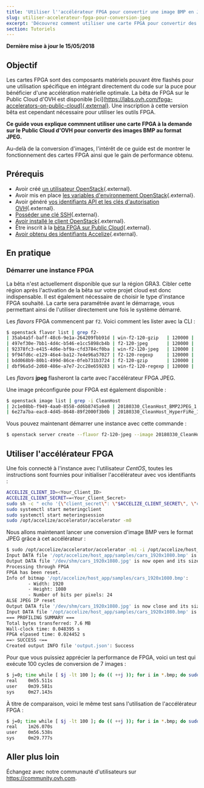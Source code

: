 ```yaml
---
title: 'Utiliser l''accélérateur FPGA pour convertir une image BMP en JPEG (Bêta)'
slug: utiliser-accelerateur-fpga-pour-conversion-jpeg
excerpt: 'Découvrez comment utiliser une carte FPGA pour convertir des images BMP au format JPEG'
section: Tutoriels
---
```


**Dernière mise à jour le 15/05/2018**

## Objectif

Les cartes FPGA sont des composants matériels pouvant être flashés pour une utilisation spécifique en intégrant directement du code sur la puce pour bénéficier d'une accélération matérielle optimale. La bêta de FPGA sur le Public Cloud d'OVH est disponible [ici](https://labs.ovh.com/fpga-accelerators-on-public-cloud]{.external}. Une inscription à cette version bêta est cependant nécessaire pour utiliser les outils FPGA.

**Ce guide vous explique commnent utiliser une carte FPGA à la demande sur le Public Cloud d'OVH pour convertir des images BMP au format JPEG.**

Au-delà de la conversion d'images, l'intérêt de ce guide est de montrer le fonctionnement des cartes FPGA ainsi que le gain de performance obtenu.

## Prérequis

- Avoir créé [un utilisateur OpenStack](https://docs.ovh.com/fr/public-cloud/creation-et-suppression-dun-utilisateur-openstack/){.external}.
- Avoir mis en place [les variables d'environnement OpenStack](https://docs.ovh.com/fr/public-cloud/charger-les-variables-denvironnement-openstack/){.external}.
- Avoir généré [vos identifiants API et les clés d'autorisation OVH](https://eu.api.ovh.com/g934.first_step_with_api){.external}.
- [Posséder une clé SSH](https://docs.ovh.com/fr/public-cloud/creation-des-cles-ssh/){.external}.
- [Avoir installé le client OpenStack](https://github.com/openstack/python-openstackclient){.external}.
- Être inscrit à la [bêta FPGA sur Public Cloud](https://labs.ovh.com/fpga-accelerators-on-public-cloud){.external}.
- [Avoir obtenu des identifiants Accelize](https://accelstore.accelize.com/user/register){.external}.


## En pratique

### Démarrer une instance FPGA

La bêta n'est actuellement disponible que sur la région GRA3. Cibler cette région après l'activation de la bêta sur votre projet cloud est donc indispensable. Il est également nécessaire de choisir le type d'instance FPGA souhaité. La carte sera paramétrée avant le démarrage, vous permettant ainsi de l'utiliser directement une fois le système démarré.

Les *flavors* FPGA commencent par `f2`. Voici comment les lister avec la CLI :

```sh
$ openstack flavor list | grep f2-
| 35ab4a5f-baff-48c6-9e1a-264209fbb91d | win-f2-120-gzip   | 120000 |  400 |  0 |  32 | False |
| 497ef30e-7bb1-4d4c-b546-e1cc5898cb4b | f2-120-jpeg       | 120000 |  400 |  0 |  32 | False |
| 92378fc3-e415-4d6e-bf9a-cfd3784cf0ba | win-f2-120-jpeg   | 120000 |  400 |  0 |  32 | False |
| 9f94fd6c-e129-46e4-ba12-7e4e96a57027 | f2-120-regexp     | 120000 |  400 |  0 |  32 | False |
| bdd068b9-80b1-499d-86ce-0feb731b3724 | f2-120-gzip       | 120000 |  400 |  0 |  32 | False |
| dbf96a5d-2d60-486e-a7e7-2cc28e659283 | win-f2-120-regexp | 120000 |  400 |  0 |  32 | False |
```

Les *flavors* **jpeg** flasheront la carte avec l'accélérateur FPGA JPEG.

Une image préconfigurée pour FPGA est également disponible :

```sh
$ openstack image list | grep -i CleanHost
| 2c1e08bb-f949-4aa0-8558-dd6b8745a9e8 | 20180330_CleanHost_BMP2JPEG_1.0.4_1    | active |
| 6e27a7ba-eac8-4d45-8648-89f2000f3b0b | 20180330_CleanHost_HyperFiRe_1.0.4_1   | active |
```

Vous pouvez maintenant démarrer une instance avec cette commande :

```sh
$ openstack server create --flavor f2-120-jpeg --image 20180330_CleanHost_BMP2JPEG_1.0.4_1 --key-name your_key --nic net-id=eecc8610-f977-461c-bad2-917d7be01144 bmp2jpeg
```

## Utiliser l'accélérateur FPGA

Une fois connecté à l'instance avec l'utilisateur *CentOS*, toutes les instructions sont fournies pour initialiser l'accélérateur avec vos identifiants :

```sh
ACCELIZE_CLIENT_ID=<Your_Client_ID>
ACCELIZE_CLIENT_SECRET==<Your_Client_Secret>
sudo sh -c " echo '{\"client_secret\": \"$ACCELIZE_CLIENT_SECRET\", \"client_id\": \"$ACCELIZE_CLIENT_ID\"}' > /etc/accelize/credentials.json"
sudo systemctl start meteringclient
sudo systemctl start meteringsession
sudo /opt/accelize/accelerator/accelerator -m0
```

Nous allons maintenant lancer une conversion d'image BMP vers le format JPEG grâce à cet accélérateur :

```sh
$ sudo /opt/accelize/accelerator/accelerator -m1 -i /opt/accelize/host_app/samples/cars_1920x1080.bmp -o /dev/shm/cars_1920x1080.jpg
Input DATA file '/opt/accelize/host_app/samples/cars_1920x1080.bmp' is now open and its size is 5.9 MB (6220854 B).
Output DATA file '/dev/shm/cars_1920x1080.jpg' is now open and its size is currently 0.
Processing through FPGA
FPGA has been reset.
Info of bitmap '/opt/accelize/host_app/samples/cars_1920x1080.bmp':
        - Width: 1920
        - Height: 1080
        - Number of bits per pixels: 24
ALSE JPEG IP reset
Output DATA file '/dev/shm/cars_1920x1080.jpg' is now close and its size is 1.7 MB (1741100 B).
Input DATA file '/opt/accelize/host_app/samples/cars_1920x1080.bmp' is now close.
=== PROFILING SUMMARY ===
Total bytes transferred: 7.6 MB
Wall-clock time: 0.048395 s
FPGA elpased time: 0.024452 s
==> SUCCESS <==
Created output INFO file 'output.json': Success
```

Pour que vous puissiez apprécier la performance de FPGA, voici un test qui exécute 100 cycles de conversion de 7 images :

```sh
$ j=0; time while [ $j -lt 100 ]; do (( ++j )); for i in *.bmp; do sudo /opt/accelize/accelerator/accelerator -v 4 -m1 -i $i -o /dev/shm/$(basename -s .bmp $i).jpg; done; done
real    0m55.511s
user    0m39.581s
sys     0m27.143s
```

À titre de comparaison, voici le même test sans l'utilisation de l'accélérateur FPGA :

```sh
$ j=0; time while [ $j -lt 100 ]; do (( ++j )); for i in *.bmp; do sudo convert $i  /dev/shm/$(basename -s .bmp $i).jpg; done; echo $j; done
real    1m26.070s
user    0m56.538s
sys     0m29.777s
```

## Aller plus loin

Échangez avec notre communauté d'utilisateurs sur <https://community.ovh.com>.